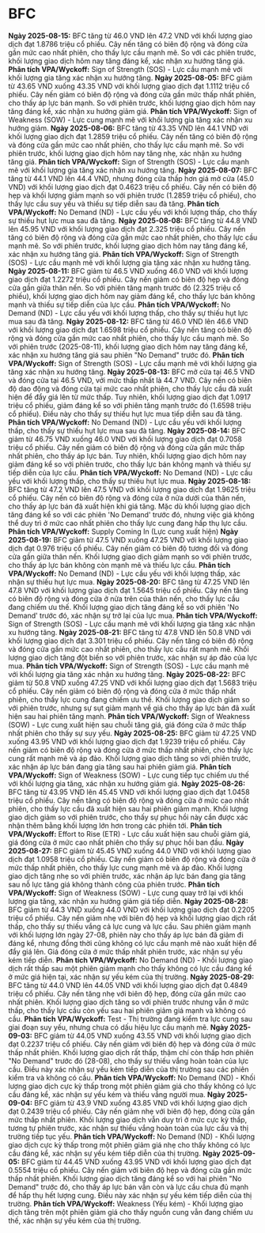 # BFC

**Ngày 2025-08-15:** BFC tăng từ 46.0 VND lên 47.2 VND với khối lượng giao dịch đạt 1.8786 triệu cổ phiếu. Cây nến tăng có biên độ rộng và đóng cửa gần mức cao nhất phiên, cho thấy lực cầu mạnh mẽ. So với các phiên trước, khối lượng giao dịch hôm nay tăng đáng kể, xác nhận xu hướng tăng giá. **Phân tích VPA/Wyckoff:** Sign of Strength (SOS) - Lực cầu mạnh mẽ với khối lượng gia tăng xác nhận xu hướng tăng.
**Ngày 2025-08-05:** BFC giảm từ 43.65 VND xuống 43.35 VND với khối lượng giao dịch đạt 1.1112 triệu cổ phiếu. Cây nến giảm có biên độ rộng và đóng cửa gần mức thấp nhất phiên, cho thấy áp lực bán mạnh. So với phiên trước, khối lượng giao dịch hôm nay tăng đáng kể, xác nhận xu hướng giảm giá. **Phân tích VPA/Wyckoff:** Sign of Weakness (SOW) - Lực cung mạnh mẽ với khối lượng gia tăng xác nhận xu hướng giảm.
**Ngày 2025-08-06:** BFC tăng từ 43.35 VND lên 44.1 VND với khối lượng giao dịch đạt 1.2859 triệu cổ phiếu. Cây nến tăng có biên độ rộng và đóng cửa gần mức cao nhất phiên, cho thấy lực cầu mạnh mẽ. So với phiên trước, khối lượng giao dịch hôm nay tăng nhẹ, xác nhận xu hướng tăng giá. **Phân tích VPA/Wyckoff:** Sign of Strength (SOS) - Lực cầu mạnh mẽ với khối lượng gia tăng xác nhận xu hướng tăng.
**Ngày 2025-08-07:** BFC tăng từ 44.1 VND lên 44.4 VND, nhưng đóng cửa thấp hơn giá mở cửa (45.0 VND) với khối lượng giao dịch đạt 0.4623 triệu cổ phiếu. Cây nến có biên độ hẹp và khối lượng giảm mạnh so với phiên trước (1.2859 triệu cổ phiếu), cho thấy lực cầu suy yếu và thiếu sự tiếp diễn sau đà tăng. **Phân tích VPA/Wyckoff:** No Demand (ND) - Lực cầu yếu với khối lượng thấp, cho thấy sự thiếu hụt lực mua sau đà tăng.
**Ngày 2025-08-08:** BFC tăng từ 44.8 VND lên 45.95 VND với khối lượng giao dịch đạt 2.325 triệu cổ phiếu. Cây nến tăng có biên độ rộng và đóng cửa gần mức cao nhất phiên, cho thấy lực cầu mạnh mẽ. So với phiên trước, khối lượng giao dịch hôm nay tăng đáng kể, xác nhận xu hướng tăng giá. **Phân tích VPA/Wyckoff:** Sign of Strength (SOS) - Lực cầu mạnh mẽ với khối lượng gia tăng xác nhận xu hướng tăng.
**Ngày 2025-08-11:** BFC giảm từ 46.5 VND xuống 46.0 VND với khối lượng giao dịch đạt 1.2272 triệu cổ phiếu. Cây nến giảm có biên độ hẹp và đóng cửa gần giữa thân nến. So với phiên tăng mạnh trước đó (2.325 triệu cổ phiếu), khối lượng giao dịch hôm nay giảm đáng kể, cho thấy lực bán không mạnh và thiếu sự tiếp diễn của lực cầu. **Phân tích VPA/Wyckoff:** No Demand (ND) - Lực cầu yếu với khối lượng thấp, cho thấy sự thiếu hụt lực mua sau đà tăng.
**Ngày 2025-08-12:** BFC tăng từ 46.0 VND lên 46.6 VND với khối lượng giao dịch đạt 1.6598 triệu cổ phiếu. Cây nến tăng có biên độ rộng và đóng cửa gần mức cao nhất phiên, cho thấy lực cầu mạnh mẽ. So với phiên trước (2025-08-11), khối lượng giao dịch hôm nay tăng đáng kể, xác nhận xu hướng tăng giá sau phiên "No Demand" trước đó. **Phân tích VPA/Wyckoff:** Sign of Strength (SOS) - Lực cầu mạnh mẽ với khối lượng gia tăng xác nhận xu hướng tăng.
**Ngày 2025-08-13:** BFC mở cửa tại 46.5 VND và đóng cửa tại 46.5 VND, với mức thấp nhất là 44.7 VND. Cây nến có biên độ dao động và đóng cửa tại mức cao nhất phiên, cho thấy lực cầu đã xuất hiện để đẩy giá lên từ mức thấp. Tuy nhiên, khối lượng giao dịch đạt 1.0917 triệu cổ phiếu, giảm đáng kể so với phiên tăng mạnh trước đó (1.6598 triệu cổ phiếu). Điều này cho thấy sự thiếu hụt lực mua tiếp diễn sau đà tăng. **Phân tích VPA/Wyckoff:** No Demand (ND) - Lực cầu yếu với khối lượng thấp, cho thấy sự thiếu hụt lực mua sau đà tăng.
**Ngày 2025-08-14:** BFC giảm từ 46.75 VND xuống 46.0 VND với khối lượng giao dịch đạt 0.7058 triệu cổ phiếu. Cây nến giảm có biên độ rộng và đóng cửa gần mức thấp nhất phiên, cho thấy áp lực bán. Tuy nhiên, khối lượng giao dịch hôm nay giảm đáng kể so với phiên trước, cho thấy lực bán không mạnh và thiếu sự tiếp diễn của lực cầu. **Phân tích VPA/Wyckoff:** No Demand (ND) - Lực cầu yếu với khối lượng thấp, cho thấy sự thiếu hụt lực mua.
**Ngày 2025-08-18:** BFC tăng từ 47.2 VND lên 47.5 VND với khối lượng giao dịch đạt 1.9625 triệu cổ phiếu. Cây nến có biên độ rộng và đóng cửa ở nửa dưới của thân nến, cho thấy áp lực bán đã xuất hiện khi giá tăng. Mặc dù khối lượng giao dịch tăng đáng kể so với các phiên 'No Demand' trước đó, nhưng việc giá không thể duy trì ở mức cao nhất phiên cho thấy lực cung đang hấp thụ lực cầu. **Phân tích VPA/Wyckoff:** Supply Coming In (Lực cung xuất hiện)
**Ngày 2025-08-19:** BFC giảm từ 47.5 VND xuống 47.25 VND với khối lượng giao dịch đạt 0.976 triệu cổ phiếu. Cây nến giảm có biên độ tương đối và đóng cửa gần giữa thân nến. Khối lượng giao dịch giảm mạnh so với phiên trước, cho thấy áp lực bán không còn mạnh mẽ và thiếu lực cầu. **Phân tích VPA/Wyckoff:** No Demand (ND) - Lực cầu yếu với khối lượng thấp, xác nhận sự thiếu hụt lực mua.
**Ngày 2025-08-20:** BFC tăng từ 47.25 VND lên 47.8 VND với khối lượng giao dịch đạt 1.5645 triệu cổ phiếu. Cây nến tăng có biên độ rộng và đóng cửa ở nửa trên của thân nến, cho thấy lực cầu đang chiếm ưu thế. Khối lượng giao dịch tăng đáng kể so với phiên 'No Demand' trước đó, xác nhận sự trở lại của lực mua. **Phân tích VPA/Wyckoff:** Sign of Strength (SOS) - Lực cầu mạnh mẽ với khối lượng gia tăng xác nhận xu hướng tăng.
**Ngày 2025-08-21:** BFC tăng từ 47.8 VND lên 50.8 VND với khối lượng giao dịch đạt 3.301 triệu cổ phiếu. Cây nến tăng có biên độ rộng và đóng cửa gần mức cao nhất phiên, cho thấy lực cầu rất mạnh mẽ. Khối lượng giao dịch tăng đột biến so với phiên trước, xác nhận sự áp đảo của lực mua. **Phân tích VPA/Wyckoff:** Sign of Strength (SOS) - Lực cầu mạnh mẽ với khối lượng gia tăng xác nhận xu hướng tăng.
**Ngày 2025-08-22:** BFC giảm từ 50.8 VND xuống 47.25 VND với khối lượng giao dịch đạt 1.5683 triệu cổ phiếu. Cây nến giảm có biên độ rộng và đóng cửa ở mức thấp nhất phiên, cho thấy lực cung đang chiếm ưu thế. Khối lượng giao dịch giảm so với phiên trước, nhưng sự sụt giảm mạnh về giá cho thấy áp lực bán đã xuất hiện sau hai phiên tăng mạnh. **Phân tích VPA/Wyckoff:** Sign of Weakness (SOW) - Lực cung xuất hiện sau chuỗi tăng giá, giá đóng cửa ở mức thấp nhất phiên cho thấy sự suy yếu.
**Ngày 2025-08-25:** BFC giảm từ 47.25 VND xuống 43.95 VND với khối lượng giao dịch đạt 1.9239 triệu cổ phiếu. Cây nến giảm có biên độ rộng và đóng cửa ở mức thấp nhất phiên, cho thấy lực cung rất mạnh mẽ và áp đảo. Khối lượng giao dịch tăng so với phiên trước, xác nhận áp lực bán đang gia tăng sau hai phiên giảm giá. **Phân tích VPA/Wyckoff:** Sign of Weakness (SOW) - Lực cung tiếp tục chiếm ưu thế với khối lượng gia tăng, xác nhận xu hướng giảm giá.
**Ngày 2025-08-26:** BFC tăng từ 43.95 VND lên 45.45 VND với khối lượng giao dịch đạt 1.0458 triệu cổ phiếu. Cây nến tăng có biên độ rộng và đóng cửa ở mức cao nhất phiên, cho thấy lực cầu đã xuất hiện sau hai phiên giảm mạnh. Khối lượng giao dịch giảm so với phiên trước, cho thấy sự phục hồi này cần được xác nhận thêm bằng khối lượng lớn hơn trong các phiên tới. **Phân tích VPA/Wyckoff:** Effort to Rise (ETR) - Lực cầu xuất hiện sau chuỗi giảm giá, giá đóng cửa ở mức cao nhất phiên cho thấy sự phục hồi ban đầu.
**Ngày 2025-08-27:** BFC giảm từ 45.45 VND xuống 44.0 VND với khối lượng giao dịch đạt 1.0958 triệu cổ phiếu. Cây nến giảm có biên độ rộng và đóng cửa ở mức thấp nhất phiên, cho thấy lực cung mạnh mẽ và áp đảo. Khối lượng giao dịch tăng nhẹ so với phiên trước, xác nhận áp lực bán đang gia tăng sau nỗ lực tăng giá không thành công của phiên trước. **Phân tích VPA/Wyckoff:** Sign of Weakness (SOW) - Lực cung quay trở lại với khối lượng gia tăng, xác nhận xu hướng giảm giá tiếp diễn.
**Ngày 2025-08-28:** BFC giảm từ 44.3 VND xuống 44.0 VND với khối lượng giao dịch đạt 0.2205 triệu cổ phiếu. Cây nến giảm nhẹ với biên độ hẹp và khối lượng giao dịch rất thấp, cho thấy sự thiếu vắng cả lực cung và lực cầu. Sau phiên giảm mạnh với khối lượng lớn ngày 27-08, phiên này cho thấy áp lực bán đã giảm đi đáng kể, nhưng đồng thời cũng không có lực cầu mạnh mẽ nào xuất hiện để đẩy giá lên. Giá đóng cửa ở mức thấp nhất phiên trước, xác nhận sự yếu kém tiếp diễn. **Phân tích VPA/Wyckoff:** No Demand (ND) - Khối lượng giao dịch rất thấp sau một phiên giảm mạnh cho thấy không có lực cầu đáng kể ở mức giá hiện tại, xác nhận sự yếu kém của thị trường.
**Ngày 2025-08-29:** BFC tăng từ 44.0 VND lên 44.05 VND với khối lượng giao dịch đạt 0.4849 triệu cổ phiếu. Cây nến tăng nhẹ với biên độ hẹp, đóng cửa gần mức cao nhất phiên. Khối lượng giao dịch tăng so với phiên trước nhưng vẫn ở mức thấp, cho thấy lực cầu còn yếu sau hai phiên giảm giá mạnh và không có cầu. **Phân tích VPA/Wyckoff:** Test - Thị trường đang kiểm tra lực cung sau giai đoạn suy yếu, nhưng chưa có dấu hiệu lực cầu mạnh mẽ.
**Ngày 2025-09-03:** BFC giảm từ 44.05 VND xuống 43.55 VND với khối lượng giao dịch đạt 0.2237 triệu cổ phiếu. Cây nến giảm với biên độ hẹp và đóng cửa ở mức thấp nhất phiên. Khối lượng giao dịch rất thấp, thậm chí còn thấp hơn phiên "No Demand" trước đó (28-08), cho thấy sự thiếu vắng hoàn toàn của lực cầu. Điều này xác nhận sự yếu kém tiếp diễn của thị trường sau các phiên kiểm tra và không có cầu. **Phân tích VPA/Wyckoff:** No Demand (ND) - Khối lượng giao dịch cực kỳ thấp trong một phiên giảm giá cho thấy không có lực cầu đáng kể, xác nhận sự yếu kém và thiếu vắng người mua.
**Ngày 2025-09-04:** BFC giảm từ 43.9 VND xuống 43.85 VND với khối lượng giao dịch đạt 0.2439 triệu cổ phiếu. Cây nến giảm nhẹ với biên độ hẹp, đóng cửa gần mức thấp nhất phiên. Khối lượng giao dịch vẫn duy trì ở mức cực kỳ thấp, tương tự phiên trước, xác nhận sự thiếu vắng hoàn toàn của lực cầu và thị trường tiếp tục yếu. **Phân tích VPA/Wyckoff:** No Demand (ND) - Khối lượng giao dịch cực kỳ thấp trong một phiên giảm giá nhẹ cho thấy không có lực cầu đáng kể, xác nhận sự yếu kém tiếp diễn của thị trường.
**Ngày 2025-09-05:** BFC giảm từ 44.45 VND xuống 43.95 VND với khối lượng giao dịch đạt 0.5554 triệu cổ phiếu. Cây nến giảm với biên độ hẹp và đóng cửa gần mức thấp nhất phiên. Khối lượng giao dịch tăng đáng kể so với hai phiên "No Demand" trước đó, cho thấy áp lực bán vẫn còn và lực cầu chưa đủ mạnh để hấp thụ hết lượng cung. Điều này xác nhận sự yếu kém tiếp diễn của thị trường. **Phân tích VPA/Wyckoff:** Weakness (Yếu kém) - Khối lượng giao dịch tăng trên một phiên giảm giá cho thấy nguồn cung vẫn đang chiếm ưu thế, xác nhận sự yếu kém của thị trường.
